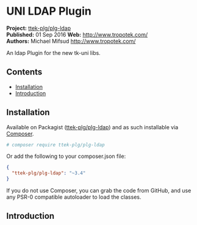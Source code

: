 # UNI LDAP Plugin

__Project:__ [ttek-plg/plg-ldap](http://packagist.org/packages/ttek-plg/plg-ldap)  
__Published:__ 01 Sep 2016
__Web:__ <http://www.tropotek.com/>  
__Authors:__ Michael Mifsud <http://www.tropotek.com/>  
  
An ldap Plugin for the new tk-uni libs.

## Contents

- [Installation](#installation)
- [Introduction](#introduction)


## Installation

Available on Packagist ([ttek-plg/plg-ldap](http://packagist.org/packages/ttek-plg/plg-ldap))
and as such installable via [Composer](http://getcomposer.org/).

```bash
# composer require ttek-plg/plg-ldap
```

Or add the following to your composer.json file:

```json
{
  "ttek-plg/plg-ldap": "~3.4"
}
```

If you do not use Composer, you can grab the code from GitHub, and use any
PSR-0 compatible autoloader to load the classes.

## Introduction





  
  
